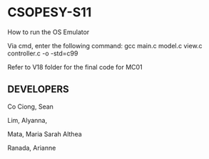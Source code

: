 # CSOPESY-S11
How to run the OS Emulator

Via cmd, enter the following command:
gcc main.c model.c view.c controller.c -o <name of exe> -std=c99


Refer to V18 folder for the final code for MC01

## DEVELOPERS
Co Ciong, Sean

Lim, Alyanna,

Mata, Maria Sarah Althea

Ranada, Arianne

